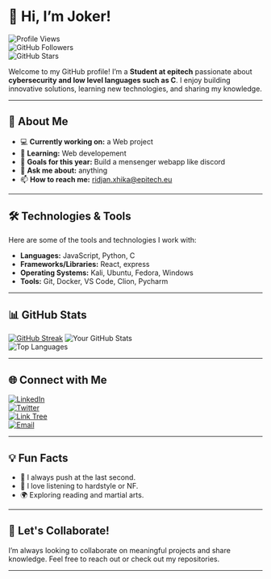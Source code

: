 # 👋 Hi, I’m Joker!

![Profile Views](https://komarev.com/ghpvc/?username=ridjan-xhika&color=blue)  
![GitHub Followers](https://img.shields.io/github/followers/ridjan-xhika?label=Follow&style=social)  
![GitHub Stars](https://img.shields.io/github/stars/ridjan-xhika?label=Stars&style=social)

Welcome to my GitHub profile! I’m a **Student at epitech** passionate about **cybersecurity and low level languages such as C**. I enjoy building innovative solutions, learning new technologies, and sharing my knowledge.

---

## 🌟 About Me

- 💻 **Currently working on:** a Web project  
- 🌱 **Learning:** Web developement
- 🎯 **Goals for this year:** Build a mensenger webapp like discord
- 💬 **Ask me about:** anything 
- 📫 **How to reach me:** ridjan.xhika@epitech.eu

---

## 🛠️ Technologies & Tools

Here are some of the tools and technologies I work with:

- **Languages:** JavaScript, Python, C
- **Frameworks/Libraries:** React, express
- **Operating Systems:** Kali, Ubuntu, Fedora, Windows
- **Tools:** Git, Docker, VS Code, Clion, Pycharm

---

## 📊 GitHub Stats

[![GitHub Streak](https://streak-stats.demolab.com/?user=ridjan-xhika&theme=radical&show_icons=true)](https://git.io/streak-stats)
![Your GitHub Stats](https://github-readme-stats.vercel.app/api?username=ridjan-xhika&show_icons=true&theme=radical)  
![Top Languages](https://github-readme-stats.vercel.app/api/top-langs/?username=ridjan-xhika&layout=compact&theme=radical)

---


## 🌐 Connect with Me

[![LinkedIn](https://img.shields.io/badge/LinkedIn-Connect-blue?style=flat-square&logo=linkedin)](https://linkedin.com/in/ridjan-xhika-8a0a312ab)  
[![Twitter](https://img.shields.io/badge/Twitter-Follow-blue?style=flat-square&logo=twitter)](https://twitter.com/Lost_Jokerr)  
[![Link Tree](https://img.shields.io/badge/Portfolio-Visit-brightgreen?style=flat-square&logo=web)](https://linktr.ee/Lost_Joker)  
[![Email](https://img.shields.io/badge/Email-Contact-red?style=flat-square&logo=gmail)](mailto:ridjan.xhika@epitech.eu)

---

## 💡 Fun Facts

- 🐾 I always push at the last second.  
- 🎵 I love listening to hardstyle or NF.  
- 🌍 Exploring reading and martial arts.  

---

## 🤝 Let's Collaborate!

I’m always looking to collaborate on meaningful projects and share knowledge. Feel free to reach out or check out my repositories.

---
